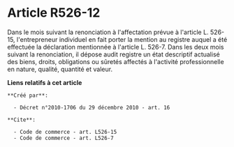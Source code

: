 # Article R526-12

Dans le mois suivant la renonciation à l'affectation prévue à l'article L. 526-15, l'entrepreneur individuel en fait porter
la mention au registre auquel a été effectuée la déclaration mentionnée à l'article L. 526-7. Dans les deux mois suivant la
renonciation, il dépose audit registre un état descriptif actualisé des biens, droits, obligations ou sûretés affectés à
l'activité professionnelle en nature, qualité, quantité et valeur.

**Liens relatifs à cet article**

	**Créé par**:

	  - Décret n°2010-1706 du 29 décembre 2010 - art. 16

	**Cite**:

	  - Code de commerce - art. L526-15
	  - Code de commerce - art. L526-7
